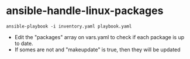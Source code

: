 # ansible-handle-linux-packages

```
ansible-playbook -i inventory.yaml playbook.yaml
```

- Edit the "packages" array on vars.yaml to check if each package is up to date.
- If somes are not and "makeupdate" is true, then they will be updated
